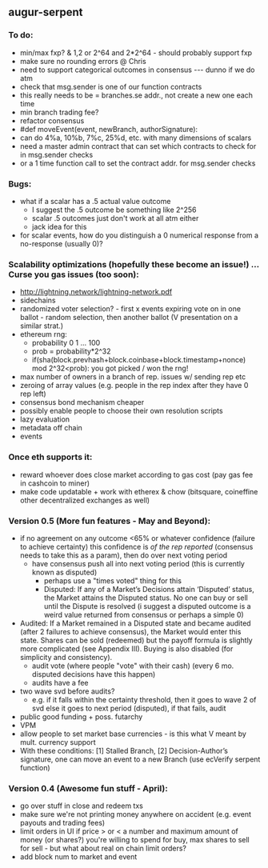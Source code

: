 augur-serpent
-------------

### To do:
- min/max fxp? & 1,2 or 2^64 and 2*2^64 - should probably support fxp
- make sure no rounding errors @ Chris
- need to support categorical outcomes in consensus --- dunno if we do atm
- check that msg.sender is one of our function contracts
- this really needs to be = branches.se addr., not create a new one each time
- min branch trading fee?
- refactor consensus
- #def moveEvent(event, newBranch, authorSignature):
- can do 4%a, 10%b, 7%c, 25%d, etc. with many dimensions of scalars
- need a master admin contract that can set which contracts to check for in msg.sender checks
- or a 1 time function call to set the contract addr. for msg.sender checks

### Bugs:
- what if a scalar has a .5 actual value outcome
  - I suggest the .5 outcome be something like 2^256
  - scalar .5 outcomes just don't work at all atm either
  - jack idea for this
- for scalar events, how do you distinguish a 0 numerical response from a no-response (usually 0)?

### Scalability optimizations (hopefully these become an issue!) ... Curse you gas issues (too soon):
- http://lightning.network/lightning-network.pdf
- sidechains
- randomized voter selection? - first x events expiring vote on in one ballot - random selection, then another ballot (V presentation on a similar strat.)
- ethereum rng:
  - probability 0 1 ... 100
  - prob = probability*2^32
  - if(sha(block.prevhash+block.coinbase+block.timestamp+nonce) mod 2^32<prob):
	   	you got picked / won the rng!
- max number of owners in a branch of rep. issues w/ sending rep etc
- zeroing of array values (e.g. people in the rep index after they have 0 rep left)
- consensus bond mechanism cheaper
- possibly enable people to choose their own resolution scripts
- lazy evaluation
- metadata off chain
- events

### Once eth supports it:
- reward whoever does close market according to gas cost (pay gas fee in cashcoin to miner)
- make code updatable + work with etherex & chow (bitsquare, coineffine other decentralized exchanges as well)

### Version 0.5 (More fun features - May and Beyond):
- if no agreement on any outcome <65% or whatever confidence (failure to achieve certainty) this confidence is *of the rep reported* (consensus needs to take this as a param), then do over next voting period
  - have consensus push all into next voting period (this is currently known as disputed)
    - perhaps use a "times voted" thing for this
    - Disputed: If any of a Market’s Decisions attain ‘Disputed’ status, the Market attains the Disputed status. No one can buy or sell until the Dispute is resolved (i suggest a disputed outcome is a weird value returned from consensus or perhaps a simple 0) 
- Audited: If a Market remained in a Disputed state and became audited (after 2 failures to achieve consensus), the Market would enter this state. Shares can be sold (redeemed) but the payoff formula is slightly more complicated (see Appendix III). Buying is also disabled (for simplicity and consistency).
  - audit vote (where people "vote" with their cash) (every 6 mo. disputed decisions have this happen)
  - audits have a fee
- two wave svd before audits?
  - e.g. if it falls within the certainty threshold, then it goes to wave 2 of svd else it goes to next period (disputed), if that fails, audit
- public good funding + poss. futarchy
- VPM
- allow people to set market base currencies - is this what V meant by mult. currency support
- With these conditions: [1] Stalled Branch, [2] Decision-Author’s signature, one can move an event to a new Branch (use ecVerify serpent function)

### Version 0.4 (Awesome fun stuff - April):
- go over stuff in close and redeem txs
- make sure we're not printing money anywhere on accident (e.g. event payouts and trading fees)
- limit orders in UI if price > or < a number and maximum amount of money (or shares?) you're willing to spend for buy, max shares to sell for sell - but what about real on chain limit orders?
- add block num to market and event